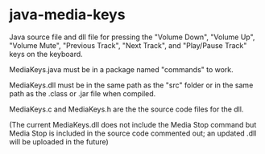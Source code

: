 # java-media-keys
Java source file and dll file for pressing the "Volume Down", "Volume Up", "Volume Mute", "Previous Track", "Next Track", and "Play/Pause Track" keys on the keyboard.

MediaKeys.java must be in a package named "commands" to work.

MediaKeys.dll must be in the same path as the "src" folder or in the same path as the .class or .jar file when compiled.

MediaKeys.c and MediaKeys.h are the the source code files for the dll.

(The current MediaKeys.dll does not include the Media Stop command but Media Stop is included in the source code commented out; an updated .dll will be uploaded in the future)

